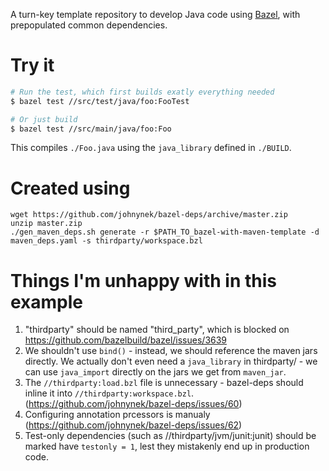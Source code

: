 A turn-key template repository to develop Java code using [Bazel](http://bazel.build),
with prepopulated common dependencies.

# Try it

```bash
# Run the test, which first builds exatly everything needed
$ bazel test //src/test/java/foo:FooTest

# Or just build
$ bazel test //src/main/java/foo:Foo
```

This compiles `./Foo.java` using the `java_library` defined in `./BUILD`.

# Created using

    wget https://github.com/johnynek/bazel-deps/archive/master.zip
    unzip master.zip
    ./gen_maven_deps.sh generate -r $PATH_TO_bazel-with-maven-template -d maven_deps.yaml -s thirdparty/workspace.bzl

# Things I'm unhappy with in this example

1. "thirdparty" should be named "third_party", which is blocked on https://github.com/bazelbuild/bazel/issues/3639
2. We shouldn't use `bind()` - instead, we should reference the maven jars directly. We actually don't even need a `java_library` in thirdparty/ - we can use `java_import` directly on the jars we get from `maven_jar`.
3. The `//thirdparty:load.bzl` file is unnecessary - bazel-deps should inline it into `//thirdparty:workspace.bzl`. (https://github.com/johnynek/bazel-deps/issues/60)
4. Configuring annotation prcessors is manualy (https://github.com/johnynek/bazel-deps/issues/62)
5. Test-only dependencies (such as //thirdparty/jvm/junit:junit) should be marked have `testonly = 1`, lest they mistakenly end up in production code.
